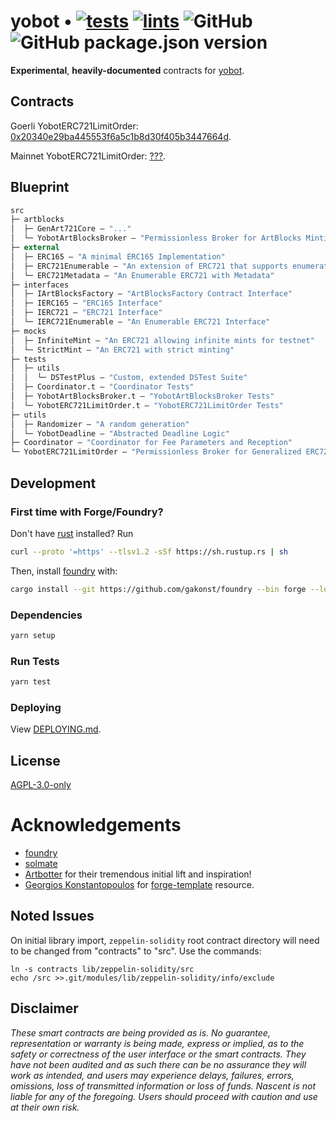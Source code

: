# yobot • [![tests](https://github.com/nascentxyz/yobot-contracts/actions/workflows/tests.yml/badge.svg)](https://github.com/nascentxyz/yobot-contracts/actions/workflows/tests.yml) [![lints](https://github.com/nascentxyz/yobot-contracts/actions/workflows/lints.yml/badge.svg)](https://github.com/nascentxyz/yobot-contracts/actions/workflows/lints.yml) ![GitHub](https://img.shields.io/github/license/nascentxyz/yobot-contracts) ![GitHub package.json version](https://img.shields.io/github/package-json/v/nascentxyz/yobot-contracts)


**Experimental**, **heavily-documented** contracts for [yobot](https://yobot.com).

## Contracts

Goerli YobotERC721LimitOrder: [0x20340e29ba445553f6a5c1b8d30f405b3447664d](https://goerli.etherscan.io/address/0x20340e29ba445553f6a5c1b8d30f405b3447664d).

Mainnet YobotERC721LimitOrder: [???](https://etherscan.io/address/).

## Blueprint

```ml
src
├─ artblocks
│  ├─ GenArt721Core — "..."
│  └─ YobotArtBlocksBroker — "Permissionless Broker for ArtBlocks Minting using Flashbot Searchers"
├─ external
│  ├─ ERC165 — "A minimal ERC165 Implementation"
│  ├─ ERC721Enumerable — "An extension of ERC721 that supports enumeration"
│  └─ ERC721Metadata — "An Enumerable ERC721 with Metadata"
├─ interfaces
│  ├─ IArtBlocksFactory — "ArtBlocksFactory Contract Interface"
│  ├─ IERC165 — "ERC165 Interface"
│  ├─ IERC721 — "ERC721 Interface"
│  └─ IERC721Enumerable — "An Enumerable ERC721 Interface"
├─ mocks
│  ├─ InfiniteMint — "An ERC721 allowing infinite mints for testnet"
│  └─ StrictMint — "An ERC721 with strict minting"
├─ tests
│  ├─ utils
│  │  └─ DSTestPlus — "Custom, extended DSTest Suite"
│  ├─ Coordinator.t — "Coordinator Tests"
│  ├─ YobotArtBlocksBroker.t — "YobotArtBlocksBroker Tests"
│  └─ YobotERC721LimitOrder.t — "YobotERC721LimitOrder Tests"
├─ utils
│  ├─ Randomizer — "A random generation"
│  └─ YobotDeadline — "Abstracted Deadline Logic"
├─ Coordinator — "Coordinator for Fee Parameters and Reception"
└─ YobotERC721LimitOrder — "Permissionless Broker for Generalized ERC721 Minting using Flashbot Searchers"
```

## Development

### First time with Forge/Foundry?

Don't have [rust](https://www.rust-lang.org/tools/install) installed?
Run
```bash
curl --proto '=https' --tlsv1.2 -sSf https://sh.rustup.rs | sh
```

Then, install [foundry](https://github.com/gakonst/foundry) with:
```bash
cargo install --git https://github.com/gakonst/foundry --bin forge --locked
```

### Dependencies

```bash
yarn setup
```

### Run Tests

```bash
yarn test
```

### Deploying

View [DEPLOYING.md](./DEPLOYING.md).

## License

[AGPL-3.0-only](https://github.com/nascentxyz/yobot/blob/master/LICENSE)

# Acknowledgements

- [foundry](https://github.com/gakonst/foundry)
- [solmate](https://github.com/Rari-Capital/solmate)
- [Artbotter](https://artbotter.io) for their tremendous initial lift and inspiration!
- [Georgios Konstantopoulos](https://github.com/gakonst) for [forge-template](https://github.com/gakonst/forge-template) resource.

## Noted Issues

On initial library import, `zeppelin-solidity` root contract directory will need to be changed from "contracts" to "src". Use the commands:

```
ln -s contracts lib/zeppelin-solidity/src
echo /src >>.git/modules/lib/zeppelin-solidity/info/exclude
```

## Disclaimer

_These smart contracts are being provided as is. No guarantee, representation or warranty is being made, express or implied, as to the safety or correctness of the user interface or the smart contracts. They have not been audited and as such there can be no assurance they will work as intended, and users may experience delays, failures, errors, omissions, loss of transmitted information or loss of funds. Nascent is not liable for any of the foregoing. Users should proceed with caution and use at their own risk._
